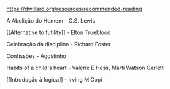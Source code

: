 https://dwillard.org/resources/recommended-reading


A Abolição do Homem - C.S. Lewis

[[Alternative to futility]] - Elton Trueblood

Celebração da disciplina - Richard Foster

Confissões - Agostinho

Habits of a child's heart - Valerie E Hess, Marti Watson Garlett

[[Introdução à lógica]] - Irving M.Copi










